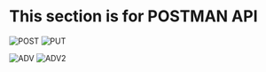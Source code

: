 # This section is for POSTMAN API




![POST](https://i.imgur.com/qxg3GST.jpg)
![PUT](https://i.imgur.com/bVClb60.jpg)

![ADV](https://i.imgur.com/7RtoEg3.png)
![ADV2](https://i.imgur.com/dj7iLzf.png)
